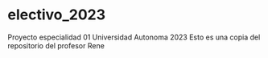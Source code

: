 # electivo_2023
Proyecto especialidad 01 Universidad Autonoma 2023
Esto es una copia del repositorio del profesor Rene

